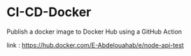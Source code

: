 # CI-CD-Docker
Publish a docker image to Docker Hub using a GitHub Action

link : https://hub.docker.com/E-Abdelouahab/e/node-api-test
